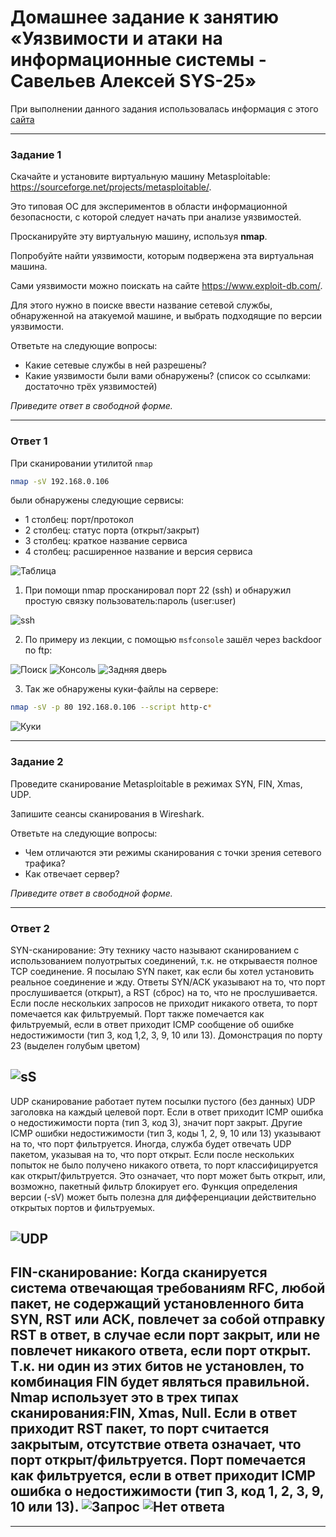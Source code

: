 # Домашнее задание к занятию «Уязвимости и атаки на информационные системы - Савельев Алексей SYS-25»

При выполнении данного задания использовалась информация с этого [сайта](https://nmap.org)

------

### Задание 1

Скачайте и установите виртуальную машину Metasploitable: https://sourceforge.net/projects/metasploitable/.

Это типовая ОС для экспериментов в области информационной безопасности, с которой следует начать при анализе уязвимостей.

Просканируйте эту виртуальную машину, используя **nmap**.

Попробуйте найти уязвимости, которым подвержена эта виртуальная машина.

Сами уязвимости можно поискать на сайте https://www.exploit-db.com/.

Для этого нужно в поиске ввести название сетевой службы, обнаруженной на атакуемой машине, и выбрать подходящие по версии уязвимости.

Ответьте на следующие вопросы:

- Какие сетевые службы в ней разрешены?
- Какие уязвимости были вами обнаружены? (список со ссылками: достаточно трёх уязвимостей)
  
*Приведите ответ в свободной форме.*  

---
### Ответ 1

При сканировании утилитой `nmap`

```bash 
nmap -sV 192.168.0.106 
``` 
были обнаружены следующие сервисы:
 - 1 столбец: порт/протокол
 - 2 столбец: статус порта (открыт/закрыт)
 - 3 столбец: краткое название сервиса
 - 4 столбец: расширенное название и версия сервиса

![Таблица](src/tabl.png)

1. При помощи nmap просканировал порт 22 (ssh) и обнаружил простую связку пользователь:пароль (user:user)

![ssh](src/ssh.png)

2. По примеру из лекции, с помощью `msfconsole` зашёл через backdoor по ftp:

![Поиск](src/search.png)
![Консоль](src/msfconsole.png)
![Задняя дверь](src/backdoor.png)

3. Так же обнаружены куки-файлы на сервере:
```bash 
nmap -sV -p 80 192.168.0.106 --script http-c*
```
![Куки](src/coockie.png)

---

### Задание 2

Проведите сканирование Metasploitable в режимах SYN, FIN, Xmas, UDP.

Запишите сеансы сканирования в Wireshark.

Ответьте на следующие вопросы:

- Чем отличаются эти режимы сканирования с точки зрения сетевого трафика?
- Как отвечает сервер?

*Приведите ответ в свободной форме.*

---
### Ответ 2
SYN-сканирование:
Эту технику часто называют сканированием с использованием полуотрытых соединений, т.к. не открываестя полное TCP соединение. Я посылаю SYN пакет, как если бы хотел установить реальное соединение и жду. Ответы SYN/ACK указывают на то, что порт прослушивается (открыт), а RST (сброс) на то, что не прослушивается. Если после нескольких запросов не приходит никакого ответа, то порт помечается как фильтруемый. Порт также помечается как фильтруемый, если в ответ приходит ICMP сообщение об ошибке недостижимости (тип 3, код 1,2, 3, 9, 10 или 13). Домонстрация по порту 23 (выделен голубым цветом)

![sS](src/sS.png)
---

UDP сканирование работает путем посылки пустого (без данных) UDP заголовка на каждый целевой порт. Если в ответ приходит ICMP ошибка о недостижимости порта (тип 3, код 3), значит порт закрыт. Другие ICMP ошибки недостижимости (тип 3, коды 1, 2, 9, 10 или 13) указывают на то, что порт фильтруется. Иногда, служба будет отвечать UDP пакетом, указывая на то, что порт открыт. Если после нескольких попыток не было получено никакого ответа, то порт классифицируется как открыт/фильтруется. Это означает, что порт может быть открыт, или, возможно, пакетный фильтр блокирует его. Функция определения версии (-sV) может быть полезна для дифференциации действительно открытых портов и фильтруемых.

![UDP](src/udp.png)
---
FIN-сканирование:
Когда сканируется система отвечающая требованиям RFC, любой пакет, не содержащий установленного бита SYN, RST или ACK, повлечет за собой отправку RST в ответ, в случае если порт закрыт, или не повлечет никакого ответа, если порт открыт. Т.к. ни один из этих битов не установлен, то комбинация FIN будет являться правильной. Nmap использует это в трех типах сканирования:FIN, Xmas, Null. Если в ответ приходит RST пакет, то порт считается закрытым, отсутствие ответа означает, что порт открыт/фильтруется. Порт помечается как фильтруется, если в ответ приходит ICMP ошибка о недостижимости (тип 3, код 1, 2, 3, 9, 10 или 13).
![Запрос](src/reqest.png)
![Нет ответа](src/noansw.png)
---


---